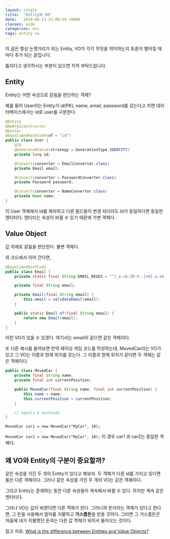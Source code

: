 ```yaml
---
layout: single
title:  "Entity와 VO"
date:   2019-08-13 23:00:59 +0900
classes: wide
categories: etc
tags: entity vo
---
```


이 글은 항상 논쟁거리가 되는 Entity, VO가 각각 무엇을 의미하는지 토론이 벌어질 때 마다 추가 되는 글입니다.

틀리다고 생각하시는 부분이 있으면 지적 부탁드립니다.

## Entity
Entity는 어떤 속성으로 같음을 판단하는 객체?

예를 들어 User라는 Entity가 id(PK), name, email, password를 갖는다고 치면 데이터베이스에서는 id로 user를 구분한다.

```java
@Entity
@NoArgsConstructor
@Getter
@EqualsAndHashCode(of = "id")
public class User {
    @Id
    @GeneratedValue(strategy = GenerationType.IDENTITY)
    private long id;

    @Convert(converter = EmailConverter.class)
    private Email email;

    @Convert(converter = PasswordConverter.class)
    private Password password;

    @Convert(converter = NameConverter.class)
    private Name name;
}
```
이 User 객체에서 Id를 제외하고 다른 필드들이 변경 되더라도 Id가 동일하다면 동일한 엔티티다. 엔티티는 속성이 바뀔 수 있기 때문에 가변 객체다.

## Value Object
값 자체로 같음을 판단한다. 불변 객체다.

위 코드에서 이어 간다면, 
```java
@EqualsAndHashCode
public class Email {
    private static final String EMAIL_REGEX = "^[_a-zA-Z0-9-.]+@[.a-zA-Z0-9-]+\\.[a-zA-Z]+$";

    private final String email;

    private Email(final String email) {
        this.email = validateEmail(email);
    }

    public static Email of(final String email) {
        return new Email(email);
    }
}
```
이런 VO가 있을 수 있겠다. 여기서는 email이 같으면 같은 객체이다.

또 다른 예시를 들어보면 만약 레이싱 게임 코드를 작성하는데, MovedCar라는 VO가 있고 그 VO는 이름과 현재 위치를 갖는다. 그 이름과 현재 위치가 같다면 두 객체는 같은 객체이다.

```java
public class MovedCar {
    private final String name;
    private final int currentPosition;

    public MovedCar(final String name, final int currentPosition) {
        this.name = name;
        this.currentPosition = currentPosition;
    }

    // equals & hashcode
}
```

`MovedCar car1 = new MovedCar("MyCar", 10);`

`MovedCar car2 = new MovedCar("MyCar", 10);` 이 경우 car1 과 car2는 동일한 객체다.


## 왜 VO와 Entity의 구분이 중요할까?
같은 속성을 가진 두 개의 Entity가 있다고 해보자. 두 객체가 다른 id를 가지고 있다면 둘은 다른 객체이다. 
그러나 같은 속성을 가진 두 개의 VO는 같은 객체이다. 

그리고 Entity는 존재하는 동안 다른 속성들이 계속해서 바뀔 수 있다. 하지만 계속 같은 엔티티다. 

그러나 VO는 값이 바뀐다면 다른 객체가 된다. 그러니까 돈이라는 객체가 있다고 한다면, 그 돈을 사용해서 얼마를 지불하고 **거스름돈**을 받을 것이다. 그러면 그 거스름돈은 처음에 내가 지불했던 돈과는 다른 값 객체가 되어서 돌아오는 것이다.


참고 자료: [What is the difference between Entities and Value Objects?](https://culttt.com/2014/04/30/difference-entities-value-objects/)